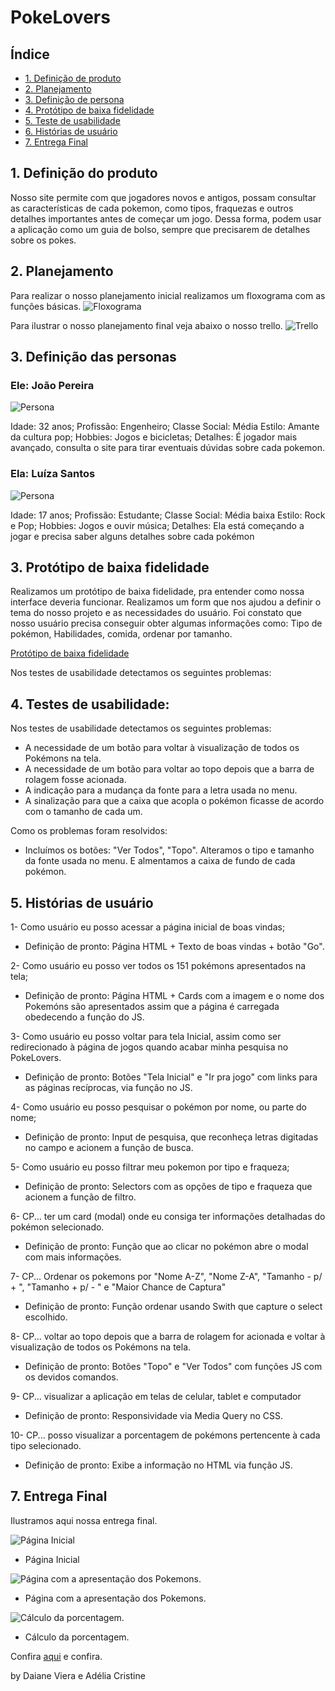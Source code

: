 
# PokeLovers


## Índice

* [1. Definição de produto](#1-definicao-de-produto)
* [2. Planejamento ](#2-planejamento )
* [3. Definição de persona ](#3-definicao-de-persona )
* [4. Protótipo de baixa fidelidade](#4-prototipo-de-baixa-fidelidade)
* [5. Teste de usabilidade](#5-teste-de-usabilidade)
* [6. Histórias de usuário](#6-historias-de-usuarios)
* [7. Entrega Final ](#7-entrega-final )



## 1. Definição do produto  
Nosso site permite com que jogadores novos e antigos, possam consultar as características de cada pokemon, como tipos, fraquezas e outros detalhes importantes antes de começar um jogo.  Dessa forma, podem usar a aplicação como um guia de bolso, sempre que precisarem de detalhes  sobre os pokes.  

## 2. Planejamento
Para realizar o nosso planejamento inicial realizamos um floxograma com as funções básicas.
![Floxograma](https://github.com/AdeliaCristine/SAP004-data-lovers/blob/master/src/image/fluxograma.png)

Para ilustrar o nosso planejamento final veja abaixo o nosso trello.
 ![Trello](https://github.com/AdeliaCristine/SAP004-data-lovers/blob/master/src/image/trello.jpeg)


## 3. Definição das personas   
  ### Ele: João Pereira 
  ![Persona](https://github.com/AdeliaCristine/SAP004-data-lovers/blob/master/src/image/menino.png)


  Idade: 32 anos;
  Profissão: Engenheiro;
  Classe Social: Média
  Estilo: Amante da cultura pop;
  Hobbies: Jogos e bicicletas;
  Detalhes:  É jogador mais avançado, consulta o site para tirar eventuais dúvidas sobre cada pokemon. 

  ### Ela: Luíza Santos 
   ![Persona](https://github.com/AdeliaCristine/SAP004-data-lovers/blob/master/src/image/menina.png)

  Idade: 17 anos;
  Profissão: Estudante;
  Classe Social: Média baixa
  Estilo: Rock e Pop;
  Hobbies: Jogos e ouvir música;
  Detalhes:  Ela está começando a jogar e precisa saber alguns detalhes sobre cada pokémon
  
## 3. Protótipo de baixa fidelidade 
Realizamos um protótipo de baixa fidelidade, pra entender como nossa interface deveria funcionar.
Realizamos um form que nos ajudou a definir o tema do nosso projeto e as necessidades do usuário. 
Foi constato que nosso usuário precisa conseguir obter algumas informações como: Tipo de pokémon, Habilidades, 
comida, ordenar por tamanho. 

[Protótipo de baixa fidelidade](https://marvelapp.com/8de5ahf/screen/69280075) 

Nos testes de usabilidade detectamos os seguintes problemas:


## 4. Testes de usabilidade: 
Nos testes de usabilidade detectamos os seguintes problemas:
* A necessidade de um botão para voltar à visualização de todos os Pokémons na tela.   
* A necessidade de um botão para voltar ao topo depois que a barra de rolagem fosse acionada.
* A indicação para a mudança da fonte para a letra usada no menu.
* A sinalização para que a caixa que acopla o pokémon ficasse de acordo com o tamanho de cada um.

Como os problemas foram resolvidos:
* Incluímos os botões: "Ver Todos", "Topo". Alteramos o tipo e tamanho da fonte usada no menu. 
E almentamos a caixa de fundo de cada pokémon. 


## 5. Histórias de usuário  

 1- Como usuário eu posso acessar a página inicial de boas vindas;
 - Definição de pronto: Página HTML + Texto de boas vindas + botão "Go".

 2- Como usuário eu posso ver todos os 151 pokémons apresentados na tela;
 - Definição de pronto: Página HTML + Cards com a imagem e o nome dos Pokemóns são apresentados assim que a página é carregada
  obedecendo a função do JS.

 3- Como usuário eu posso voltar para tela Inicial, assim como ser redirecionado à página de jogos quando acabar minha pesquisa no PokeLovers.
 - Definição de pronto: Botões "Tela Inicial" e "Ir pra jogo" com links para as páginas recíprocas, via função no JS.

 4- Como usuário eu posso pesquisar o pokémon por nome, ou parte do nome;
 - Definição de pronto: Input de pesquisa, que reconheça letras digitadas no campo e acionem a função de busca. 

 5- Como usuário eu posso filtrar meu pokemon por tipo e fraqueza;
 - Definição de pronto: Selectors com as opções de tipo e fraqueza que acionem a função de filtro. 

 6- CP... ter um card (modal) onde eu consiga ter informações detalhadas do pokémon selecionado.
 - Definição de pronto: Função que ao clicar no pokémon abre o modal com mais informações.

 7- CP... Ordenar os pokemons por "Nome A-Z", "Nome Z-A", "Tamanho - p/ + ", "Tamanho + p/ - " e "Maior Chance de Captura" 
 - Definição de pronto: Função ordenar usando Swith que capture o select escolhido.

 8- CP... voltar ao topo depois que a barra de rolagem for acionada e voltar à visualização de todos os Pokémons na tela.
 - Definição de pronto: Botões "Topo" e "Ver Todos" com funções JS com os devidos comandos.

 9- CP... visualizar a aplicação em telas de celular, tablet e computador 
 - Definição de pronto: Responsividade via Media Query no CSS.

 10- CP... posso visualizar a porcentagem de pokémons pertencente à cada tipo selecionado.
 - Definição de pronto: Exibe a informação no HTML via função JS.

## 7. Entrega Final


Ilustramos aqui nossa entrega final.

![Página Inicial](https://github.com/AdeliaCristine/SAP004-data-lovers/blob/master/src/image/tela%20inicial.jpeg) 
* Página Inicial



![Página com a apresentação dos Pokemons.](https://github.com/AdeliaCristine/SAP004-data-lovers/blob/master/src/image/personagens.jpeg)
* Página com a apresentação dos Pokemons.



![Cálculo da porcentagem.](https://github.com/AdeliaCristine/SAP004-data-lovers/blob/master/src/image/Porcentagem.jpeg)
* Cálculo da porcentagem.

Confira [aqui](https://adeliacristine.github.io/SAP004-data-lovers/src) e confira. 



by Daiane Viera e Adélia Cristine
